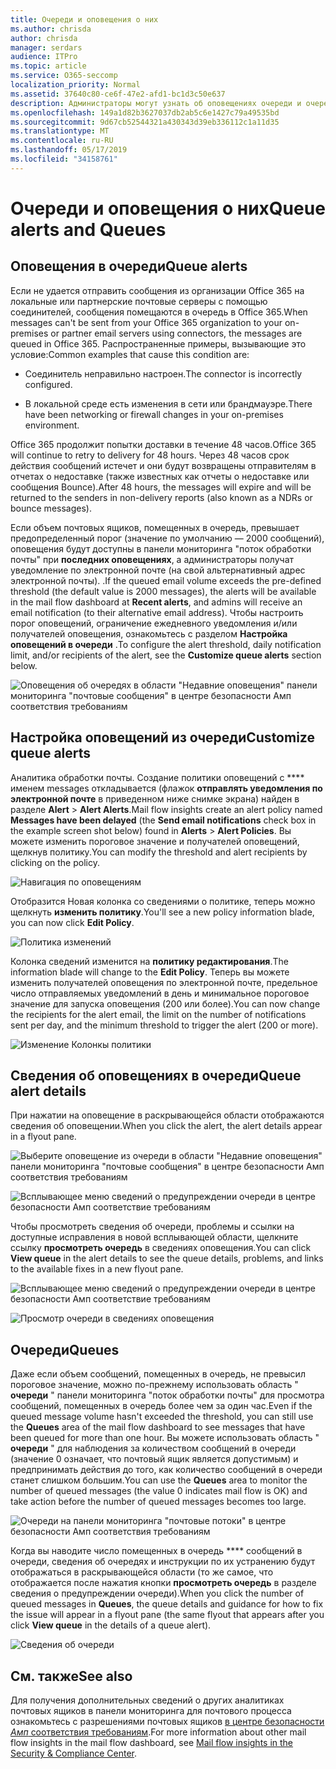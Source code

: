 ```yaml
---
title: Очереди и оповещения о них
ms.author: chrisda
author: chrisda
manager: serdars
audience: ITPro
ms.topic: article
ms.service: O365-seccomp
localization_priority: Normal
ms.assetid: 37640c80-ce6f-47e2-afd1-bc1d3c50e637
description: Администраторы могут узнать об оповещениях очереди и очередях в панели мониторинга "почтовый ящик" в центре безопасности _Амп_ соответствия требованиям.
ms.openlocfilehash: 149a1d82b3627037db2ab5c6e1427c79a49535bd
ms.sourcegitcommit: 9d67cb52544321a430343d39eb336112c1a11d35
ms.translationtype: MT
ms.contentlocale: ru-RU
ms.lasthandoff: 05/17/2019
ms.locfileid: "34158761"
---
```

# <a name="queue-alerts-and-queues"></a><span data-ttu-id="7264a-103">Очереди и оповещения о них</span><span class="sxs-lookup"><span data-stu-id="7264a-103">Queue alerts and Queues</span></span>

## <a name="queue-alerts"></a><span data-ttu-id="7264a-104">Оповещения в очереди</span><span class="sxs-lookup"><span data-stu-id="7264a-104">Queue alerts</span></span>

<span data-ttu-id="7264a-105">Если не удается отправить сообщения из организации Office 365 на локальные или партнерские почтовые серверы с помощью соединителей, сообщения помещаются в очередь в Office 365.</span><span class="sxs-lookup"><span data-stu-id="7264a-105">When messages can't be sent from your Office 365 organization to your on-premises or partner email servers using connectors, the messages are queued in Office 365.</span></span> <span data-ttu-id="7264a-106">Распространенные примеры, вызывающие это условие:</span><span class="sxs-lookup"><span data-stu-id="7264a-106">Common examples that cause this condition are:</span></span>

- <span data-ttu-id="7264a-107">Соединитель неправильно настроен.</span><span class="sxs-lookup"><span data-stu-id="7264a-107">The connector is incorrectly configured.</span></span>

- <span data-ttu-id="7264a-108">В локальной среде есть изменения в сети или брандмауэре.</span><span class="sxs-lookup"><span data-stu-id="7264a-108">There have been networking or firewall changes in your on-premises environment.</span></span>

<span data-ttu-id="7264a-109">Office 365 продолжит попытки доставки в течение 48 часов.</span><span class="sxs-lookup"><span data-stu-id="7264a-109">Office 365 will continue to retry to delivery for 48 hours.</span></span> <span data-ttu-id="7264a-110">Через 48 часов срок действия сообщений истечет и они будут возвращены отправителям в отчетах о недоставке (также известных как отчеты о недоставке или сообщения Bounce).</span><span class="sxs-lookup"><span data-stu-id="7264a-110">After 48 hours, the messages will expire and will be returned to the senders in non-delivery reports (also known as a NDRs or bounce messages).</span></span>

<span data-ttu-id="7264a-111">Если объем почтовых ящиков, помещенных в очередь, превышает предопределенный порог (значение по умолчанию — 2000 сообщений), оповещения будут доступны в панели мониторинга "поток обработки почты" при **последних оповещениях**, а администраторы получат уведомление по электронной почте (на свой альтернативный адрес электронной почты). .</span><span class="sxs-lookup"><span data-stu-id="7264a-111">If the queued email volume exceeds the pre-defined threshold (the default value is 2000 messages), the alerts will be available in the mail flow dashboard at **Recent alerts**, and admins will receive an email notification (to their alternative email address).</span></span> <span data-ttu-id="7264a-112">Чтобы настроить порог оповещений, ограничение ежедневного уведомления и/или получателей оповещения, ознакомьтесь с разделом **Настройка оповещений в очереди** .</span><span class="sxs-lookup"><span data-stu-id="7264a-112">To configure the alert threshold, daily notification limit, and/or recipients of the alert, see the **Customize queue alerts** section below.</span></span>

![Оповещения об очередях в области "Недавние оповещения" панели мониторинга "почтовые сообщения" в центре безопасности _Амп_ соответствия требованиям](media/5fc4a51c-6118-4270-960b-c6b176ef94ae.png)

## <a name="customize-queue-alerts"></a><span data-ttu-id="7264a-114">Настройка оповещений из очереди</span><span class="sxs-lookup"><span data-stu-id="7264a-114">Customize queue alerts</span></span>

<span data-ttu-id="7264a-115">Аналитика обработки почты. Создание политики оповещений с \*\*\*\* именем messages откладывается (флажок **отправлять уведомления по электронной почте** в приведенном ниже снимке экрана) найден в разделе **Alert** \> **Alert Alerts**.</span><span class="sxs-lookup"><span data-stu-id="7264a-115">Mail flow insights create an alert policy named **Messages have been delayed** (the **Send email notifications** check box in the example screen shot below) found in **Alerts** \> **Alert Policies**.</span></span> <span data-ttu-id="7264a-116">Вы можете изменить пороговое значение и получателей оповещений, щелкнув политику.</span><span class="sxs-lookup"><span data-stu-id="7264a-116">You can modify the threshold and alert recipients by clicking on the policy.</span></span>

![Навигация по оповещениям](media/efb95976-9e0b-484e-a2fd-093c5bc7a40f.png)

<span data-ttu-id="7264a-118">Отобразится Новая колонка со сведениями о политике, теперь можно щелкнуть **изменить политику**.</span><span class="sxs-lookup"><span data-stu-id="7264a-118">You'll see a new policy information blade, you can now click **Edit Policy**.</span></span>

![Политика изменений ](media/ed2aceae-3ee2-4849-a17e-87915987a7dd.png)

<span data-ttu-id="7264a-120">Колонка сведений изменится на **политику редактирования**.</span><span class="sxs-lookup"><span data-stu-id="7264a-120">The information blade will change to the **Edit Policy**.</span></span> <span data-ttu-id="7264a-121">Теперь вы можете изменить получателей оповещения по электронной почте, предельное число отправляемых уведомлений в день и минимальное пороговое значение для запуска оповещения (200 или более).</span><span class="sxs-lookup"><span data-stu-id="7264a-121">You can now change the recipients for the alert email, the limit on the number of notifications sent per day, and the minimum threshold to trigger the alert (200 or more).</span></span>

![Изменение Колонкы политики](media/c657cc74-7867-474c-b2c9-dc478449f990.png)

## <a name="queue-alert-details"></a><span data-ttu-id="7264a-123">Сведения об оповещениях в очереди</span><span class="sxs-lookup"><span data-stu-id="7264a-123">Queue alert details</span></span>

<span data-ttu-id="7264a-124">При нажатии на оповещение в раскрывающейся области отображаются сведения об оповещении.</span><span class="sxs-lookup"><span data-stu-id="7264a-124">When you click the alert, the alert details appear in a flyout pane.</span></span>

![Выберите оповещение из очереди в области "Недавние оповещения" панели мониторинга "почтовые сообщения" в центре безопасности _Амп_ соответствия требованиям](media/1f6b0e96-5b2c-41ef-9684-9d813b3fabe6.png)

![Всплывающее меню сведений о предупреждении очереди в центре безопасности _Амп_ соответствие требованиям](media/105c8fff-912f-4763-8806-2740ebdecd4b.png)

<span data-ttu-id="7264a-127">Чтобы просмотреть сведения об очереди, проблемы и ссылки на доступные исправления в новой всплывающей области, щелкните ссылку **просмотреть очередь** в сведениях оповещения.</span><span class="sxs-lookup"><span data-stu-id="7264a-127">You can click **View queue** in the alert details to see the queue details, problems, and links to the available fixes in a new flyout pane.</span></span>

![Всплывающее меню сведений о предупреждении очереди в центре безопасности _Амп_ соответствие требованиям](media/8ff60955-55ef-4f32-a966-85e02cb608d1.png)

![Просмотр очереди в сведениях оповещения](media/4eb088fe-5dd9-4bf4-b959-c1bb2545c515.png)

## <a name="queues"></a><span data-ttu-id="7264a-130">Очереди</span><span class="sxs-lookup"><span data-stu-id="7264a-130">Queues</span></span>

<span data-ttu-id="7264a-131">Даже если объем сообщений, помещенных в очередь, не превысил пороговое значение, можно по-прежнему использовать область " **очереди** " панели мониторинга "поток обработки почты" для просмотра сообщений, помещенных в очередь более чем за один час.</span><span class="sxs-lookup"><span data-stu-id="7264a-131">Even if the queued message volume hasn't exceeded the threshold, you can still use the **Queues** area of the mail flow dashboard to see messages that have been queued for more than one hour.</span></span> <span data-ttu-id="7264a-132">Вы можете использовать область " **очереди** " для наблюдения за количеством сообщений в очереди (значение 0 означает, что почтовый ящик является допустимым) и предпринимать действия до того, как количество сообщений в очереди станет слишком большим.</span><span class="sxs-lookup"><span data-stu-id="7264a-132">You can use the **Queues** area to monitor the number of queued messages (the value 0 indicates mail flow is OK) and take action before the number of queued messages becomes too large.</span></span>

![Очереди на панели мониторинга "почтовые потоки" в центре безопасности _Амп_ соответствия требованиям](media/0ef6e2ef-dd22-4363-9d4a-b20a00babc9f.png)

<span data-ttu-id="7264a-134">Когда вы наводите число помещенных в очередь \*\*\*\* сообщений в очереди, сведения об очередях и инструкции по их устранению будут отображаться в раскрывающейся области (то же самое, что отображается после нажатия кнопки **просмотреть очередь** в разделе сведения о предупреждении очереди).</span><span class="sxs-lookup"><span data-stu-id="7264a-134">When you click the number of queued messages in **Queues**, the queue details and guidance for how to fix the issue will appear in a flyout pane (the same flyout that appears after you click **View queue** in the details of a queue alert).</span></span>

![Сведения об очереди](media/4eb088fe-5dd9-4bf4-b959-c1bb2545c515.png)

## <a name="see-also"></a><span data-ttu-id="7264a-136">См. также</span><span class="sxs-lookup"><span data-stu-id="7264a-136">See also</span></span>

<span data-ttu-id="7264a-137">Для получения дополнительных сведений о других аналитиках почтовых ящиков в панели мониторинга для почтового процесса ознакомьтесь с разрешениями почтовых ящиков [в центре безопасности _Амп_ соответствия требованиям](mail-flow-insights.md).</span><span class="sxs-lookup"><span data-stu-id="7264a-137">For more information about other mail flow insights in the mail flow dashboard, see [Mail flow insights in the Security & Compliance Center](mail-flow-insights.md).</span></span>
